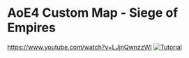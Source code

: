# AoE4 Custom Map - Siege of Empires

https://www.youtube.com/watch?v=LJjnQwnzzWI
[![Tutorial](https://img.youtube.com/vi/LJjnQwnzzWI/maxresdefault.jpg)](https://www.youtube.com/watch?v=LJjnQwnzzWI)

